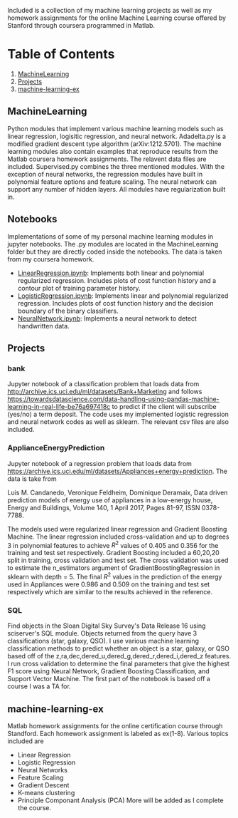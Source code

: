 <!--- # MachineLearning --->
Included is a collection of my machine learning projects as well as my homework assignments for the online Machine Learning course offered by Stanford through coursera programmed in Matlab.  

# Table of Contents 
1. [MachineLearning](#MachineLearning)
2. [Projects](#Projects)
3. [machine-learning-ex](#machine-learning-ex)

## MachineLearning
Python modules that implement various machine learning models such as linear regression, logisitic regression, and neural network.  Adadelta.py is a modified gradient descent type algorithm (arXiv:1212.5701). The machine learning modules also contain examples that reproduce results from the Matlab coursera homework assignments. The relavent data files are included. Supervised.py combines the three mentioned modules. With the exception of neural networks, the regression modules have built in polynomial feature options and feature scaling. The neural network can support any number of hidden layers. All modules have regularization built in.  

## Notebooks 
Implementations of some of my personal machine learning modules in jupyter notebooks. The .py modules are located in the MachineLearning folder but they are directly coded inside the notebooks. 
The data is taken from my coursera homework. 

- <ins>LinearRegression.ipynb</ins>: Implements both linear and polynomial regularized regression. Includes plots of cost function history and a contour plot of training parameter history.
- <ins>LogisticRegression.ipynb</ins>: Implements linear and polynomial regularized regression. Includes plots of cost function history and the decision boundary of the binary classifiers. 
- <ins>NeuralNetwork.ipynb</ins>: Implements a neural network to detect handwritten data. 

## Projects

### bank
Jupyter notebook of a classification problem that loads data from http://archive.ics.uci.edu/ml/datasets/Bank+Marketing and follows https://towardsdatascience.com/data-handling-using-pandas-machine-learning-in-real-life-be76a697418c to predict if the client will subscribe (yes/no) a term deposit. The code uses my implemented logistic regression and neural network codes as well as sklearn. The relevant csv files are also included. 

### ApplianceEnergyPrediction
Jupyter notebook of a regression problem that loads data from
https://archive.ics.uci.edu/ml/datasets/Appliances+energy+prediction. The data is take from 

  Luis M. Candanedo, Veronique Feldheim, Dominique Deramaix, Data driven prediction models of energy use of appliances in a low-energy house, Energy and Buildings, Volume 140, 1 April 2017, Pages 81-97, ISSN 0378-7788. 
  
The models used were regularized linear regression and Gradient Boosting Machine. The linear regression included cross-validation and up to degrees 3 in polynomial features to achieve $R^2$ values of 0.405 and 0.356  for the training and test set respectively. Gradient Boosting included a 60,20,20 split in training, cross validation and test set. The cross validation was used to estimate the n_estimators argument of GradientBoostingRegression in sklearn with depth = 5.  The final $R^2$ values in the prediction of the energy used in Appliances were 0.986 and 0.509 on the training and test set respectively which are similar to the results achieved in the reference. 

### SQL 

Find objects in the Sloan Digital Sky Survey's Data Release 16 using sciserver's SQL module. Objects returned from the query have 3 classifications (star, galaxy, QSO). I use various machine learning classification methods to predict whether an object is a star, galaxy, or QSO based off of the z,ra,dec,dered_u,dered_g,dered_r,dered_i,dered_z features. I run cross validation to determine the final parameters that give the highest F1 score using Neural Network, Gradient Boosting Classification, and Support Vector Machine. The first part of the notebook is based off a course I was a TA for. 

## machine-learning-ex
Matlab homework assignments for the online certification course through Standford. Each homework assignment is labeled as ex(1-8). Various topics included are
- Linear Regression
- Logistic Regression
- Neural Networks
- Feature Scaling
- Gradient Descent
- K-means clustering
- Principle Componant Analysis (PCA)
More will be added as I complete the course. 

<!---
# Table of Contents
1. [Linear Regression ex1](#Linear-Regression-ex1)
2. [Logistic Regression ex2](#Logistic-Regression-ex2)

## Linear Regression ex1

Objectives

<pre>
 
                                   Part Name |     Score | Feedback
                                   --------- |     ----- | --------
                            Warm-up Exercise |  10 /  10 | Nice work!
           Computing Cost (for One Variable) |  40 /  40 | Nice work!
         Gradient Descent (for One Variable) |  50 /  50 | Nice work!
                       Feature Normalization |   0 /   0 | Nice work!
     Computing Cost (for Multiple Variables) |   0 /   0 | Nice work!
   Gradient Descent (for Multiple Variables) |   0 /   0 | Nice work!
                            Normal Equations |   0 /   0 | Nice work!
                                   --------------------------------
                                             | 100 / 100 | 

</pre>

Sample Plots

<p float="center">
 <img src="https://github.com/vagiedd/MachineLearning-Matlab/blob/main/ex1/A39B530C-8953-450D-9631-6401FF86647B.png" width="50%" height="50%">
 <img src="https://github.com/vagiedd/MachineLearning-Matlab/blob/main/ex1/BD674829-7A17-4EFF-9A70-D3FEA629ABC7.png" width="50%" height="50%">
 
</p>

<p align="center">
 <img src="https://github.com/vagiedd/MachineLearning-Matlab/blob/main/ex1/44F27504-4BD8-4F1D-9BE7-F3B72BEB24C7.png" width="50%" height="50%">
</p>

## Logistic Regression ex2

-->
